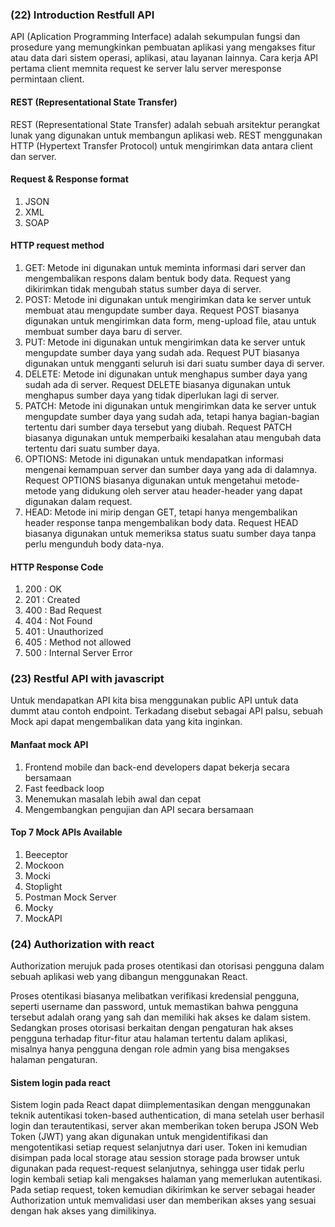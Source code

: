 ### (22) Introduction Restfull API
API (Aplication Programming Interface) adalah sekumpulan fungsi dan prosedure yang memungkinkan pembuatan aplikasi yang mengakses fitur atau data dari sistem operasi, aplikasi, atau layanan lainnya. Cara kerja API pertama client memnita request ke server lalu server meresponse permintaan client.

#### REST (Representational State Transfer)
REST (Representational State Transfer) adalah sebuah arsitektur perangkat lunak yang digunakan untuk membangun aplikasi web. REST menggunakan HTTP (Hypertext Transfer Protocol) untuk mengirimkan data antara client dan server. 

#### Request & Response format
1. JSON
2. XML
3. SOAP

#### HTTP request method
1. GET: Metode ini digunakan untuk meminta informasi dari server dan mengembalikan respons dalam bentuk body data. Request yang dikirimkan tidak mengubah status sumber daya di server.
2. POST: Metode ini digunakan untuk mengirimkan data ke server untuk membuat atau mengupdate sumber daya. Request POST biasanya digunakan untuk mengirimkan data form, meng-upload file, atau untuk membuat sumber daya baru di server.
3. PUT: Metode ini digunakan untuk mengirimkan data ke server untuk mengupdate sumber daya yang sudah ada. Request PUT biasanya digunakan untuk mengganti seluruh isi dari suatu sumber daya di server.
4. DELETE: Metode ini digunakan untuk menghapus sumber daya yang sudah ada di server. Request DELETE biasanya digunakan untuk menghapus sumber daya yang tidak diperlukan lagi di server.
5. PATCH: Metode ini digunakan untuk mengirimkan data ke server untuk mengupdate sumber daya yang sudah ada, tetapi hanya bagian-bagian tertentu dari sumber daya tersebut yang diubah. Request PATCH biasanya digunakan untuk memperbaiki kesalahan atau mengubah data tertentu dari suatu sumber daya.
6. OPTIONS: Metode ini digunakan untuk mendapatkan informasi mengenai kemampuan server dan sumber daya yang ada di dalamnya. Request OPTIONS biasanya digunakan untuk mengetahui metode-metode yang didukung oleh server atau header-header yang dapat digunakan dalam request.
7. HEAD: Metode ini mirip dengan GET, tetapi hanya mengembalikan header response tanpa mengembalikan body data. Request HEAD biasanya digunakan untuk memeriksa status suatu sumber daya tanpa perlu mengunduh body data-nya.

#### HTTP Response Code
1. 200 : OK
2. 201 : Created
3. 400 : Bad Request
4. 404 : Not Found
5. 401 : Unauthorized
6. 405 : Method not allowed
7. 500 : Internal Server Error

### (23) Restful API with javascript

Untuk mendapatkan API kita bisa menggunakan public API untuk data dummt atau contoh endpoint. Terkadang disebut sebagai API palsu, sebuah Mock api dapat mengembalikan data yang kita inginkan.

#### Manfaat mock API
1. Frontend mobile dan back-end developers dapat bekerja secara bersamaan
2. Fast feedback loop
3. Menemukan masalah lebih awal dan cepat
4. Mengembangkan pengujian dan API secara bersamaan

#### Top 7 Mock APIs Available
1. Beeceptor
2. Mockoon
3. Mocki
4. Stoplight
5. Postman Mock Server
6. Mocky
7. MockAPI

### (24) Authorization with react
Authorization merujuk pada proses otentikasi dan otorisasi pengguna dalam sebuah aplikasi web yang dibangun menggunakan React.

Proses otentikasi biasanya melibatkan verifikasi kredensial pengguna, seperti username dan password, untuk memastikan bahwa pengguna tersebut adalah orang yang sah dan memiliki hak akses ke dalam sistem. Sedangkan proses otorisasi berkaitan dengan pengaturan hak akses pengguna terhadap fitur-fitur atau halaman tertentu dalam aplikasi, misalnya hanya pengguna dengan role admin yang bisa mengakses halaman pengaturan.

#### Sistem login pada react
Sistem login pada React dapat diimplementasikan dengan menggunakan teknik autentikasi token-based authentication, di mana setelah user berhasil login dan terautentikasi, server akan memberikan token berupa JSON Web Token (JWT) yang akan digunakan untuk mengidentifikasi dan mengotentikasi setiap request selanjutnya dari user. Token ini kemudian disimpan pada local storage atau session storage pada browser untuk digunakan pada request-request selanjutnya, sehingga user tidak perlu login kembali setiap kali mengakses halaman yang memerlukan autentikasi. Pada setiap request, token kemudian dikirimkan ke server sebagai header Authorization untuk memvalidasi user dan memberikan akses yang sesuai dengan hak akses yang dimilikinya.